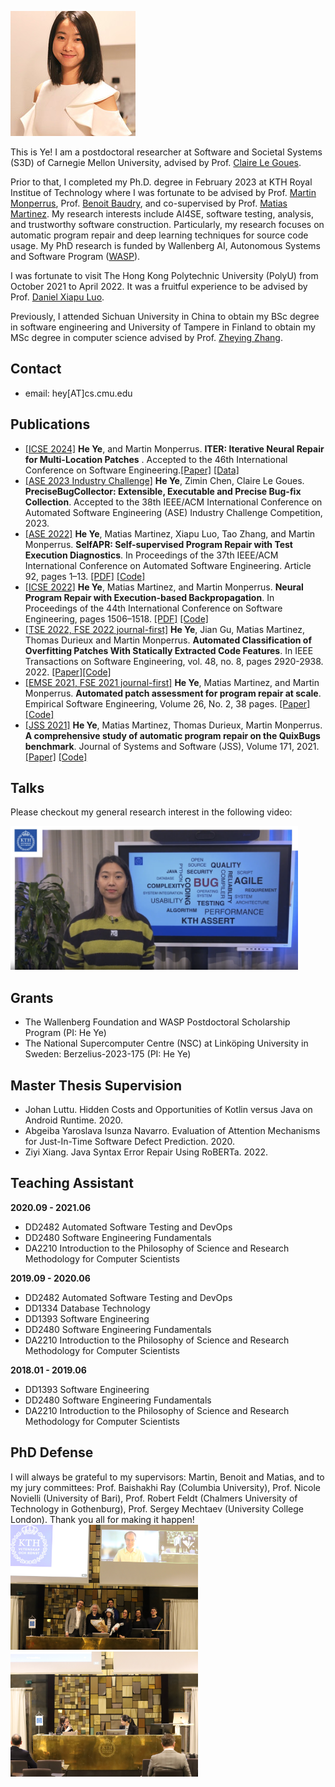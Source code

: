 ![](assets/heye.jpg)
  
This is Ye! I am a postdoctoral researcher at Software and Societal Systems (S3D) of Carnegie Mellon University, advised by Prof. [Claire Le Goues](https://clairelegoues.com). 

Prior to that, I completed my Ph.D. degree in February 2023 at KTH Royal Institue of Technology where I was fortunate to be advised by Prof. [Martin Monperrus](https://www.kth.se/profile/monp), Prof. [Benoit Baudry](https://softwarediversity.eu/), and co-supervised by Prof. [Matias Martinez](https://www.martinezmatias.com/). My research interests include AI4SE, software testing, analysis, and trustworthy software construction. Particularly, my research focuses on automatic program repair and deep learning techniques for source code usage. My PhD research is funded by Wallenberg AI, Autonomous Systems and Software Program ([WASP](wasp-sweden.org/)). 

I was fortunate to visit The Hong Kong Polytechnic University (PolyU) from October 2021 to April 2022. It was a fruitful experience to be advised by Prof. [Daniel Xiapu Luo](https://www4.comp.polyu.edu.hk/~csxluo/).


Previously, I attended Sichuan University in China to obtain my BSc degree in software engineering and University of Tampere in Finland to obtain my MSc degree in computer science advised by Prof. [Zheying Zhang](https://www.tuni.fi/en/zheying-zhang). 

## Contact
- email: hey[AT]cs.cmu.edu


## Publications
- <ins>[ICSE 2024]</ins> **He Ye**, and Martin Monperrus. **ITER: Iterative Neural Repair for Multi-Location Patches** . Accepted to the 46th International Conference on Software Engineering.[[Paper]](https://arxiv.org/pdf/2304.12015.pdf) [[Data]](https://www.iterativerepair.tech/)
- <ins>[ASE 2023 Industry Challenge]</ins>  **He Ye**, Zimin Chen, Claire Le Goues. **PreciseBugCollector: Extensible, Executable and Precise Bug-fix Collection**. Accepted to the 38th IEEE/ACM International Conference on Automated Software Engineering (ASE) Industry Challenge Competition, 2023. 
- <ins>[ASE 2022]</ins>  **He Ye**, Matias Martinez, Xiapu Luo, Tao Zhang, and Martin Monperrus. **SelfAPR: Self-supervised Program Repair with Test Execution Diagnostics**. In Proceedings of the 37th IEEE/ACM International Conference on Automated Software Engineering. Article 92, pages 1–13. [[PDF]](https://arxiv.org/pdf/2203.12755.pdf) [[Code]](https://github.com/ASSERT-KTH/SelfAPR)
- <ins>[ICSE 2022]</ins> **He Ye**, Matias Martinez, and Martin Monperrus. **Neural Program Repair with Execution-based Backpropagation**. In Proceedings of the 44th International Conference on Software Engineering, pages 1506–1518. [[PDF]](https://dl.acm.org/doi/abs/10.1145/3510003.3510222) [[Code]](https://anonymous.4open.science/r/RewardRepair/README.md)
- <ins>[TSE 2022, FSE 2022 journal-first]</ins> **He Ye**, Jian Gu, Matias Martinez, Thomas Durieux and Martin Monperrus.  **Automated Classification of Overfitting Patches With Statically Extracted Code Features**. In IEEE Transactions on Software Engineering, vol. 48, no. 8, pages 2920-2938. 2022. [[Paper]](https://ieeexplore.ieee.org/document/9399306)[[Code]](https://github.com/ASSERT-KTH/ODSExperiment)
- <ins>[EMSE 2021, FSE 2021 journal-first]</ins> **He Ye**, Matias Martinez, and Martin Monperrus. **Automated patch assessment for program repair at scale**. Empirical Software Engineering, Volume 26, No. 2, 38 pages. [[Paper]](https://link.springer.com/article/10.1007/s10664-020-09920-w)    [[Code]](https://github.com/KTH/drr)
-  <ins>[JSS 2021]</ins> **He Ye**, Matias Martinez, Thomas Durieux, Martin Monperrus. **A comprehensive study of automatic program repair on the QuixBugs benchmark**. Journal of Systems and Software (JSS), Volume 171, 2021. [[Paper]](https://www.sciencedirect.com/science/article/abs/pii/S0164121220302193)   [[Code]](https://github.com/ASSERT-KTH/quixbugs-experiment)


## Talks
Please checkout my general research interest in the following video:

[<img src="assets/cover.png" width="460" height="230" />](assets/video.mp4)


## Grants
- The Wallenberg Foundation and WASP Postdoctoral Scholarship Program (PI: He Ye)
- The National Supercomputer Centre (NSC) at Linköping University in Sweden: Berzelius-2023-175 (PI: He Ye)


##  Master Thesis Supervision
- Johan Luttu. Hidden Costs and Opportunities of Kotlin versus Java on Android Runtime. 2020.
- Abgeiba Yaroslava Isunza Navarro. Evaluation of Attention Mechanisms for Just-In-Time Software Defect Prediction. 2020.
- Ziyi Xiang. Java Syntax Error Repair Using RoBERTa. 2022.


## Teaching Assistant
**2020.09 - 2021.06**
- DD2482 Automated Software Testing and DevOps
- DD2480 Software Engineering Fundamentals
- DA2210 Introduction to the Philosophy of Science and Research Methodology for Computer Scientists

**2019.09 - 2020.06**
- DD2482 Automated Software Testing and DevOps
- DD1334 Database Technology
- DD1393 Software Engineering
- DD2480 Software Engineering Fundamentals
- DA2210 Introduction to the Philosophy of Science and Research Methodology for Computer Scientists

**2018.01 - 2019.06**
- DD1393 Software Engineering
- DD2480 Software Engineering Fundamentals
- DA2210 Introduction to the Philosophy of Science and Research Methodology for Computer Scientists


## PhD Defense
I will always be grateful to my supervisors: Martin, Benoit and Matias, and to my jury committees: 
Prof. Baishakhi Ray (Columbia University), 
Prof. Nicole Novielli (University of Bari),
Prof. Robert Feldt (Chalmers University of Technology in Gothenburg),
Prof. Sergey Mechtaev (University College London).
Thank you all for making it happen!
[<img src="assets/defense.jpeg" width="300" height="200" />]()[<img src="assets/opponent.jpeg" width="300" height="200" />]()


